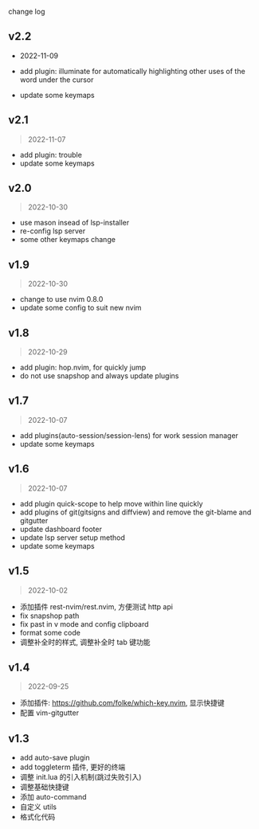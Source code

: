 change log


## v2.2
- 2022-11-09

- add plugin: illuminate for automatically highlighting other uses of the word under the cursor
- update some keymaps


## v2.1
> 2022-11-07

- add plugin: trouble
- update some keymaps


## v2.0
> 2022-10-30

- use mason insead of lsp-installer
- re-config lsp server
- some other keymaps change


## v1.9
> 2022-10-30

- change to use nvim 0.8.0
- update some config to suit new nvim


## v1.8
> 2022-10-29

- add plugin: hop.nvim, for quickly jump
- do not use snapshop and always update plugins


## v1.7
> 2022-10-07

- add plugins(auto-session/session-lens) for work session manager
- update some keymaps

## v1.6
> 2022-10-07

- add plugin quick-scope to help move within line quickly
- add plugins of git(gitsigns and diffview) and remove the git-blame and gitgutter
- update dashboard footer
- update lsp server setup method
- update some keymaps


## v1.5
> 2022-10-02

- 添加插件 rest-nvim/rest.nvim, 方便测试 http api
- fix snapshop path
- fix past in v mode and config clipboard
- format some code
- 调整补全时的样式, 调整补全时 tab 键功能


## v1.4
> 2022-09-25

- 添加插件: https://github.com/folke/which-key.nvim, 显示快捷键
- 配置 vim-gitgutter


## v1.3
- add auto-save plugin
- add toggleterm 插件, 更好的终端
- 调整 init.lua 的引入机制(跳过失败引入)
- 调整基础快捷键
- 添加 auto-command
- 自定义 utils
- 格式化代码

